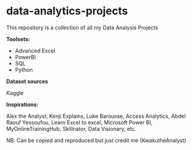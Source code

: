 # data-analytics-projects
This repository is a collection of all my Data Analysis Projects

**Toolsets:** 
- Advanced Excel 
- PowerBI 
- SQL 
- Python

**Dataset sources** 

Kaggle

**Inspirations:** 

Alex the Analyst, Kenji Explains, Luke Barousse, Access Analytics, Abdel Raouf Yessoufou, Learn Excel to excel, 
Microsoft Power BI, MyOnlineTrainingHub, Skillnator, Data Visionary, etc.


NB: Can be copied and reproduced but just credit me (KwakutheAnalyst)
